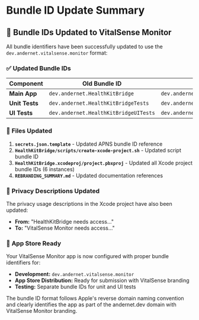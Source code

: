# Bundle ID Update Summary

## 🎯 **Bundle IDs Updated to VitalSense Monitor**

All bundle identifiers have been successfully updated to use the `dev.andernet.vitalsense.monitor` format:

### ✅ **Updated Bundle IDs**

| Component | Old Bundle ID | New Bundle ID |
|-----------|---------------|---------------|
| **Main App** | `dev.andernet.HealthKitBridge` | `dev.andernet.vitalsense.monitor` |
| **Unit Tests** | `dev.andernet.HealthKitBridgeTests` | `dev.andernet.vitalsense.monitor.tests` |
| **UI Tests** | `dev.andernet.HealthKitBridgeUITests` | `dev.andernet.vitalsense.monitor.uitests` |

### 📁 **Files Updated**

1. **`secrets.json.template`** - Updated APNS bundle ID reference
2. **`HealthKitBridge/scripts/create-xcode-project.sh`** - Updated script bundle ID
3. **`HealthKitBridge.xcodeproj/project.pbxproj`** - Updated all Xcode project bundle IDs (6 instances)
4. **`REBRANDING_SUMMARY.md`** - Updated documentation references

### 🏥 **Privacy Descriptions Updated**

The privacy usage descriptions in the Xcode project have also been updated:

- **From:** "HealthKitBridge needs access..."
- **To:** "VitalSense Monitor needs access..."

### 🎉 **App Store Ready**

Your VitalSense Monitor app is now configured with proper bundle identifiers for:

- **Development:** `dev.andernet.vitalsense.monitor`
- **App Store Distribution:** Ready for submission with VitalSense branding
- **Testing:** Separate bundle IDs for unit and UI tests

The bundle ID format follows Apple's reverse domain naming convention and clearly identifies the app as part of the andernet.dev domain with VitalSense Monitor branding.
